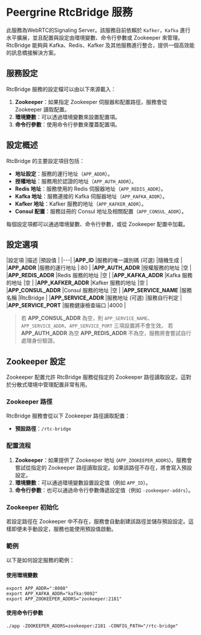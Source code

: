 # Peergrine RtcBridge 服務
此服務為WebRTC的Signaling Server。該服務目前依賴於 `Kafker`，`Kafka` 進行水平擴展，並且配置與設定由環境變數、命令行參數或 Zookeeper 來管理。RtcBridge 能夠與 Kafka、Redis、Kafker 及其他服務進行整合，提供一個高效能的訊息橋接解決方案。

## 服務設定

RtcBridge 服務的設定檔可以由以下來源載入：
1. **Zookeeper**：如果指定 Zookeeper 伺服器和配置路徑，服務會從 Zookeeper 讀取配置。
2. **環境變數**：可以透過環境變數來設置配置項。
3. **命令行參數**：使用命令行參數來覆蓋配置項。

## 設定概述

RtcBridge 的主要設定項目包括：
- **地址設定**：服務的運行地址（`APP_ADDR`）。
- **授權地址**：服務用於認證的地址（`APP_AUTH_ADDR`）。
- **Redis 地址**：服務使用的 Redis 伺服器地址（`APP_REDIS_ADDR`）。
- **Kafka 地址**：服務連接的 Kafka 伺服器地址（`APP_KAFKA_ADDR`）。
- **Kafker 地址**：Kafker 服務的地址（`APP_KAFKER_ADDR`）。
- **Consul 配置**：服務註冊的 Consul 地址及相關配置（`APP_CONSUL_ADDR`）。

每個設定項都可以通過環境變數、命令行參數，或從 Zookeeper 配置中加載。
## 設定選項
|設定項 |描述 |預設值 |
|---|
|**APP_ID** |服務的唯一識別碼 (可選) |隨機生成 |
|**APP_ADDR** |服務的運行地址 |:80 |
|**APP_AUTH_ADDR** |授權服務的地址 |空 |
|**APP_REDIS_ADDR** |Redis 服務的地址 |空 |
|**APP_KAFKA_ADDR** |Kafka 服務的地址 |空 |
|**APP_KAFKER_ADDR** |Kafker 服務的地址 |空 |
|**APP_CONSUL_ADDR** |Consul 服務的地址 |空 |
|**APP_SERVICE_NAME** |服務名稱 |RtcBridge |
|**APP_SERVICE_ADDR** |服務地址 (可選) |服務自行判定 |
|**APP_SERVICE_PORT** |服務健康檢查端口 |4000 |
> 若 **APP_CONSUL_ADDR** 為空，則 `APP_SERVICE_NAME`、`APP_SERVICE_ADDR`、`APP_SERVICE_PORT` 三項設置將不會生效。
> 若 **APP_AUTH_ADDR** 為空 **APP_REDIS_ADDR** 不為空，服務將會嘗試自行處理身份驗證。
## Zookeeper 設定
Zookeeper 配置允許 RtcBridge 服務從指定的 Zookeeper 路徑讀取設定。這對於分散式環境中管理配置非常有用。
### Zookeeper 路徑

RtcBridge 服務會從以下 Zookeeper 路徑讀取配置：
- **預設路徑**：`/rtc-bridge`
### 配置流程

1. **Zookeeper**：如果提供了 Zookeeper 地址 (`APP_ZOOKEEPER_ADDRS`)，服務會嘗試從指定的 Zookeeper 路徑讀取設定。如果該路徑不存在，將會寫入預設設定。
2. **環境變數**：可以通過環境變數設置設定值（例如 `APP_ID`）。
3. **命令行參數**：也可以通過命令行參數傳遞設定值（例如 `-zookeeper-addrs`）。
### Zookeeper 初始化

若設定路徑在 Zookeeper 中不存在，服務會自動創建該路徑並儲存預設設定。這樣即便未手動設定，服務也能使用預設值啟動。

### 範例

以下是如何設定服務的範例：
#### 使用環境變數

```
export APP_ADDR=":8080"
export APP_KAFKA_ADDR="kafka:9092"
export APP_ZOOKEEPER_ADDRS="zookeeper:2181"
```

#### 使用命令行參數
```
./app -ZOOKEEPER_ADDRS=zookeeper:2181 -CONFIG_PATH="/rtc-bridge"
```
